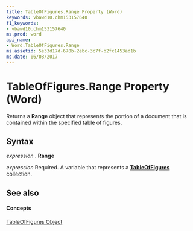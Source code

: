 ```yaml
---
title: TableOfFigures.Range Property (Word)
keywords: vbawd10.chm153157640
f1_keywords:
- vbawd10.chm153157640
ms.prod: word
api_name:
- Word.TableOfFigures.Range
ms.assetid: 5e33d17d-670b-2ebc-3c7f-b2fc1453ad1b
ms.date: 06/08/2017
---
```



# TableOfFigures.Range Property (Word)

Returns a  **Range** object that represents the portion of a document that is contained within the specified table of figures.


## Syntax

 _expression_ . **Range**

 _expression_ Required. A variable that represents a **[TableOfFigures](Word.TableOfFigures.md)** collection.


## See also


#### Concepts


[TableOfFigures Object](Word.TableOfFigures.md)

